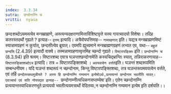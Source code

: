 ```yaml
---
index:  3.3.34
sutra:  छन्दोनाम्नि च
vritti:  nyasa
---
```


छन्दःशब्दोऽयमस्त्येव मन्त्रब्राह्मणे, अस्त्यन्यदक्षराणामित्ताविशिष्टवृत्ते यस्य गायत्र्यादयो विशेषाः। तदिह कतरस्तदर्थो गृह्यते ? इत्याह-- `वृत्तम्` इत्यादि। अत्रैवोपपत्तिमाह-- `नामग्रहणात्` इति। यद्यत्र मन्त्रब्राह्मणमिष्टं स्यान्नामग्रहणं न कुर्यात्, छन्दसीत्येव ब्रूयात्। एवमपि ह्युच्यमाने मन्त्रब्राह्मणग्रहणं लभ्यत एव, यथा-- `बहुलं छन्दसि` (2.4.39) इत्यादौ वाक्ये। तस्मन्नामग्रहणाव्वृत्तमिह च्छन्दो गृह्यते। `विष्टारपङ्क्तिः` इति। `छन्दोनाम्नि च` (8.3.94) इति षत्वम्। विष्टारशब्द एवात्र घञन्तश्छन्दोनामेति कस्यचिद्भ्रान्तिः स्यात्, तन्निराकरणायाह-- `विष्टारपङ्क्तिशब्दोऽत्र` इत्यादि। तत्र = विष्टारपङ्क्तिशब्दे । `अवयवत्वेन वर्त्तते`इति। घञन्तं शब्दरूपमिति सम्बन्धनीयम। यदि घञन्तं शब्दरूपं न च्छन्दोनाम, किन्तु विष्टारपङ्क्तिशब्दः, तत्र घञन्तरूपमवयत्वेन वर्त्तते, एवं तर्हि `छन्दोतत्कथमुन्नीयते ? अस्य हि छन्दोनाम्नि गम्यमान इत्येषोऽर्थः,प्रत्ययान्तं छन्दोनाम भवतीति यावत्। एवञ्चार्थ एवं सति नोपपद्यत इत्याह-- `छन्दोनाम्नीत्यधिकणसप्तम्येषा`इति। एतेन च्छन्दोनाम्नि प्रत्ययान्तस्याधिकरणभूते प्रत्यययो भवतीत्ययमत्रार्थो वेदितव्यः,न च्छन्दोनाम्नि गम्यमान इत्येष इति दर्शयति।।

